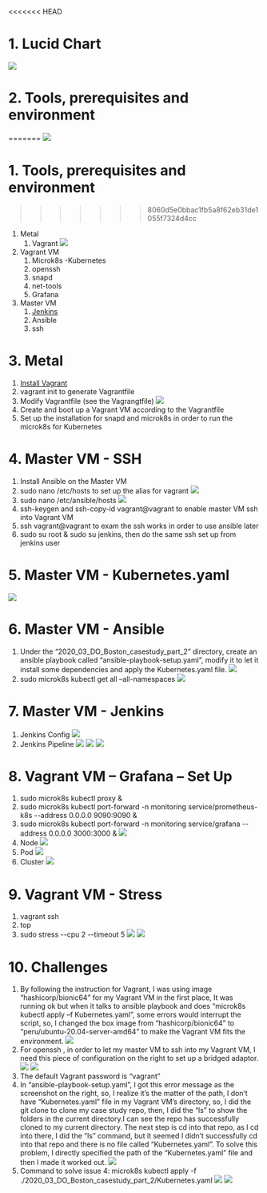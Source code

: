 <<<<<<< HEAD
# 1. Lucid Chart #
![](https://github.com/willstopher817/2020_03_DO_Boston_casestudy_part_2/blob/main/screenshots/LucidChart.png)

# 2. Tools, prerequisites and environment #
=======
![](https://github.com/willstopher817/2020_03_DO_Boston_casestudy_part_2/blob/main/screenshots/LucidChart.png)
# 1. Tools, prerequisites and environment #
>>>>>>> 8060d5e0bbac1fb5a8f62eb31de1055f7324d4cc
1. Metal
	1. Vagrant
	![](https://github.com/willstopher817/2020_03_DO_Boston_casestudy_part_2/blob/main/screenshots/VirtualBox.png)
2. Vagrant VM
	1. Microk8s -Kubernetes
	2. openssh
	3. snapd
	4. net-tools
	5. Grafana
3. Master VM
	1. [Jenkins](https://www.digitalocean.com/community/tutorials/how-to-install-jenkins-on-ubuntu-20-04)
	2. Ansible
	3. ssh 

# 3. Metal #
1. [Install Vagrant](https://learn.hashicorp.com/collections/vagrant/getting-started)
2. vagrant init to generate Vagrantfile
3. Modify Vagrantfile (see the Vagrangtfile)
![](https://github.com/willstopher817/2020_03_DO_Boston_casestudy_part_2/blob/main/screenshots/Vagrantfile.png) 
4. Create and boot up a Vagrant VM according to the Vagrantfile
5. Set up the installation for snapd and microk8s in order to run the microk8s for Kubernetes

# 4. Master VM - SSH #
1. Install Ansible on the Master VM
2. sudo nano /etc/hosts to set up the alias for vagrant
![](https://github.com/willstopher817/2020_03_DO_Boston_casestudy_part_2/blob/main/screenshots/etc_hosts.png)
3. sudo nano /etc/ansible/hosts
![](https://github.com/willstopher817/2020_03_DO_Boston_casestudy_part_2/blob/main/screenshots/etc_ansible_hosts.png)
4. ssh-keygen and ssh-copy-id vagrant@vagrant to enable master VM ssh into Vagrant VM
5. ssh vagrant@vagrant to exam the ssh works in order to use ansible later 
6. sudo su root & sudo su jenkins, then do the same ssh set up from jenkins user

# 5. Master VM - Kubernetes.yaml #
![](https://github.com/willstopher817/2020_03_DO_Boston_casestudy_part_2/blob/main/screenshots/Kubernetes.png)

# 6. Master VM - Ansible #
1. Under the “2020_03_DO_Boston_casestudy_part_2” directory, create an ansible playbook called “ansible-playbook-setup.yaml”, modify it to let it install some dependencies and apply the Kubernetes.yaml file.
![](https://github.com/willstopher817/2020_03_DO_Boston_casestudy_part_2/blob/main/screenshots/ansible-playbook.png)
2. sudo microk8s kubectl get all –all-namespaces 
![](https://github.com/willstopher817/2020_03_DO_Boston_casestudy_part_2/blob/main/screenshots/all-namespaces.png)
 
# 7. Master VM - Jenkins #
1. Jenkins Config
![](https://github.com/willstopher817/2020_03_DO_Boston_casestudy_part_2/blob/main/screenshots/jenkins-config.png)
2. Jenkins Pipeline
![](https://github.com/willstopher817/2020_03_DO_Boston_casestudy_part_2/blob/main/screenshots/jenkins-output-1.png)
![](https://github.com/willstopher817/2020_03_DO_Boston_casestudy_part_2/blob/main/screenshots/jenkins-output-2.png)
![](https://github.com/willstopher817/2020_03_DO_Boston_casestudy_part_2/blob/main/screenshots/jenkins-output-3.png)

# 8. Vagrant VM – Grafana – Set Up #
1. sudo microk8s kubectl proxy & 
2. sudo microk8s kubectl port-forward -n monitoring service/prometheus-k8s --address 0.0.0.0 9090:9090 &
3. sudo microk8s kubectl port-forward -n monitoring service/grafana --address 0.0.0.0 3000:3000 &
![](https://github.com/willstopher817/2020_03_DO_Boston_casestudy_part_2/blob/main/screenshots/port-forward.png)
4. Node
![](https://github.com/willstopher817/2020_03_DO_Boston_casestudy_part_2/blob/main/screenshots/grafana-node.png)
5. Pod
![](https://github.com/willstopher817/2020_03_DO_Boston_casestudy_part_2/blob/main/screenshots/grafana-pod.png)
6. Cluster
![](https://github.com/willstopher817/2020_03_DO_Boston_casestudy_part_2/blob/main/screenshots/grafana-cluster.png)

# 9. Vagrant VM - Stress #
1. vagrant ssh
2. top
3. sudo stress --cpu 2 --timeout 5
![](https://github.com/willstopher817/2020_03_DO_Boston_casestudy_part_2/blob/main/screenshots/stress-1.png)
![](https://github.com/willstopher817/2020_03_DO_Boston_casestudy_part_2/blob/main/screenshots/stress-2.png)

# 10. Challenges #
1. By following the instruction for Vagrant, I was using image “hashicorp/bionic64” for my Vagrant VM in the first place, It was running ok but when it talks to ansible playbook and does “microk8s kubectl apply –f Kubernetes.yaml”,  some errors would interrupt the script, so, I changed the box image from “hashicorp/bionic64” to “peru/ubuntu-20.04-server-amd64” to make the Vagrant VM fits the environment.
![](https://github.com/willstopher817/2020_03_DO_Boston_casestudy_part_2/blob/main/screenshots/image.png)
2. For openssh , in order to let my master VM to ssh into my Vagrant VM, I need this piece of configuration on the right to set up a bridged adaptor.
![](https://github.com/willstopher817/2020_03_DO_Boston_casestudy_part_2/blob/main/screenshots/public_network.png)
![](https://github.com/willstopher817/2020_03_DO_Boston_casestudy_part_2/blob/main/screenshots/vagrant%20reload.png)
3. The default Vagrant password is “vagrant”
4. In “ansible-playbook-setup.yaml”, I got this error message as the screenshot on the right, so, I realize it’s the matter of the path, I don’t have “Kubernetes.yaml” file in my Vagrant VM’s directory, so, I did the git clone to clone my case study repo, then, I did the “ls” to show the folders in the current directory.I can see the repo has successfully cloned to my current directory. The next step is cd into that repo, as I cd into there, I did the “ls” command, but it seemed I didn’t successfully cd into that repo and there is no file called “Kubernetes.yaml”. To solve this problem, I directly specified the path of the “Kubernetes.yaml” file and then I made it worked out.
![](https://github.com/willstopher817/2020_03_DO_Boston_casestudy_part_2/blob/main/screenshots/challenges-1-1.png)
5. Command to solve issue 4: microk8s kubectl apply -f ./2020_03_DO_Boston_casestudy_part_2/Kubernetes.yaml
![](https://github.com/willstopher817/2020_03_DO_Boston_casestudy_part_2/blob/main/screenshots/challenges-1-2.png)
![](https://github.com/willstopher817/2020_03_DO_Boston_casestudy_part_2/blob/main/screenshots/jenkins-output-3.png)